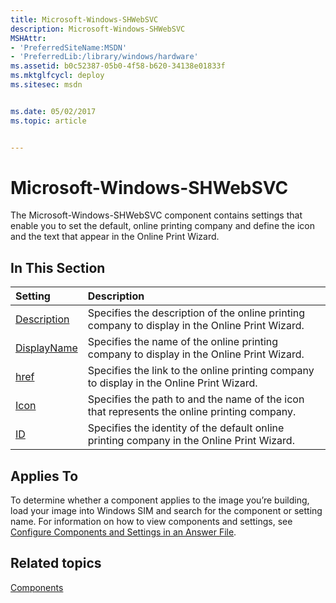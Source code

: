 ```yaml
---
title: Microsoft-Windows-SHWebSVC
description: Microsoft-Windows-SHWebSVC
MSHAttr:
- 'PreferredSiteName:MSDN'
- 'PreferredLib:/library/windows/hardware'
ms.assetid: b0c52387-05b0-4f58-b620-34138e01833f
ms.mktglfcycl: deploy
ms.sitesec: msdn


ms.date: 05/02/2017
ms.topic: article


---
```

# Microsoft-Windows-SHWebSVC

The Microsoft-Windows-SHWebSVC component contains settings that enable you to set the default, online printing company and define the icon and the text that appear in the Online Print Wizard.

## In This Section

| Setting                 | Description                                                                           |
|:------------------------|:--------------------------------------------------------------------------------------|
| [Description](microsoft-windows-shwebsvc-description.md) | Specifies the description of the online printing company to display in the Online Print Wizard. |
| [DisplayName](microsoft-windows-shwebsvc-displayname.md) | Specifies the name of the online printing company to display in the Online Print Wizard. |
| [href](microsoft-windows-shwebsvc-href.md) | Specifies the link to the online printing company to display in the Online Print Wizard. |
| [Icon](microsoft-windows-shwebsvc-icon.md) | Specifies the path to and the name of the icon that represents the online printing company. |
| [ID](microsoft-windows-shwebsvc-id.md) | Specifies the identity of the default online printing company in the Online Print Wizard. |

## Applies To

To determine whether a component applies to the image you’re building, load your image into Windows SIM and search for the component or setting name. For information on how to view components and settings, see [Configure Components and Settings in an Answer File](https://docs.microsoft.com/en-us/windows-hardware/customize/desktop/wsim/configure-components-and-settings-in-an-answer-file).

## Related topics

[Components](components-b-unattend.md)
